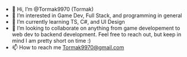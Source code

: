 - 👋 Hi, I’m @Tormak9970 (Tormak)
- 👀 I’m interested in Game Dev, Full Stack, and programming in general
- 🌱 I’m currently learning TS, C#, and UI Design
- 💞️ I’m looking to collaborate on anything from game developement to web dev to backend development. Feel free to reach out, but keep in mind I am pretty short on time :)
- 📫 How to reach me Tormak9970@gmail.com

<!---
Tormak9970/Tormak9970 is a ✨ special ✨ repository because its `README.md` (this file) appears on your GitHub profile.
You can click the Preview link to take a look at your changes.
--->
